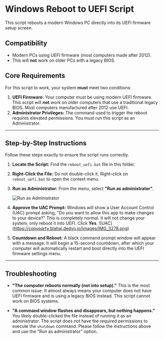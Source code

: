 # Windows Reboot to UEFI Script

This script reboots a modern Windows PC directly into its UEFI firmware setup screen.

## Compatibility
*   Modern PCs using UEFI firmware (most computers made after 2012).
*   This will **not** work on older PCs with a legacy BIOS.

## Core Requirements

For this script to work, your system **must** meet two conditions:

1.  **UEFI Firmware:** Your computer must be using modern UEFI firmware. This script will **not** work on older computers that use a traditional legacy BIOS. Most computers manufactured after 2012 use UEFI.
2.  **Administrator Privileges:** The command used to trigger the reboot requires elevated permissions. You must run this script as an Administrator.

---

## Step-by-Step Instructions

Follow these steps exactly to ensure the script runs correctly.

1.  **Locate the Script:** Find the `reboot_uefi.bat` file in this folder.

2.  **Right-Click the File:** Do not double-click it. Right-click on `reboot_uefi.bat` to open the context menu.

3.  **Run as Administrator:** From the menu, select **"Run as administrator"**.

    ![Run as Administrator](https://copyparty.blahaj.dedyn.io/images/IMG_3277.png)

4.  **Approve the UAC Prompt:** Windows will show a User Account Control (UAC) prompt asking, "Do you want to allow this app to make changes to your device?" This is completely normal. it will not change your system, only reboot it into UEFI. Click **Yes**.
![UAC]
(https://copyparty.blahaj.dedyn.io/images/IMG_3278.png)

6.  **Countdown and Reboot:** A black command prompt window will appear with a message. It will begin a 15-second countdown, after which your computer will automatically restart and boot directly into the UEFI firmware settings menu.

---

## Troubleshooting

*   **"The computer reboots normally (not into setup)."**
    This is the most common issue. It almost always means your computer does not have UEFI firmware and is using a legacy BIOS instead. This script cannot work on BIOS systems.

*   **"A command window flashes and disappears, but nothing happens."**
    You likely double-clicked the file instead of running it as an administrator. The script does not have the required permissions to execute the `shutdown` command. Please follow the instructions above and use the "Run as administrator" option.
